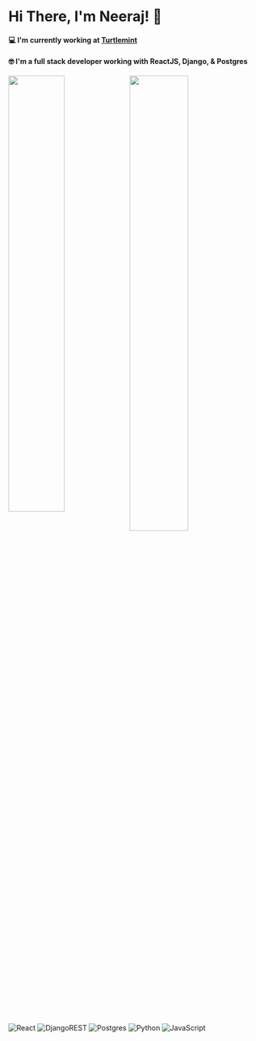 # Hi There, I'm Neeraj! 👋

#### 💻 I'm currently working at [Turtlemint](https://www.turtlemint.com/)
#### 🤓 I'm a full stack developer working with ReactJS, Django, & Postgres

<img align="left" width="47%" src="https://github-readme-stats.vercel.app/api?username=nnneeerrraaajjj&theme=radical" />

<img align="left" width="48%" src="https://github-readme-stats.vercel.app/api/top-langs/?username=anuraghazra&layout=compact" />

![React](https://img.shields.io/badge/react-%2320232a.svg?style=for-the-badge&logo=react&logoColor=%2361DAFB)
![DjangoREST](https://img.shields.io/badge/DJANGO-REST-ff1709?style=for-the-badge&logo=django&logoColor=white&color=ff1709&labelColor=gray)
![Postgres](https://img.shields.io/badge/postgres-%23316192.svg?style=for-the-badge&logo=postgresql&logoColor=white)
![Python](https://img.shields.io/badge/python-3670A0?style=for-the-badge&logo=python&logoColor=ffdd54)
![JavaScript](https://img.shields.io/badge/javascript-%23323330.svg?style=for-the-badge&logo=javascript&logoColor=%23F7DF1E)
